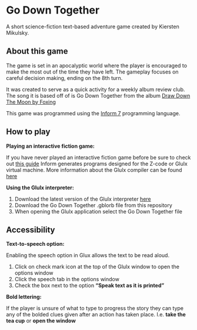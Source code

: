 # Go Down Together 
A short science-fiction text-based adventure game created by Kiersten Mikulsky. 

## About this game ##
 
The game is set in an apocalyptic world where the player is encouraged to make the most out of the time they have left. The gameplay focuses on careful decision making, ending on the 8th turn. 

It was created to serve as a quick activity for a weekly album review club. The song it is based off of is Go Down Together from the album [Draw Down The Moon by Foxing](https://en.wikipedia.org/wiki/Draw_Down_the_Moon_(Foxing_album))

This game was programmed using the [Inform 7](http://inform7.com/) programming language. 
 
## How to play ##

**Playing an interactive fiction game:**

If you have never played an interactive fiction game before be sure to check out [this guide](http://www.microheaven.com/IFGuide/step3.html)
Inform generates programs designed for the Z-code or Glulx virtual machine.
More information about the Glulx compiler can be found [here](http://www.davidkinder.co.uk/glulxe.html)

**Using the Glulx interpreter:** 
1. Download the latest version of the Glulx interpreter [here](https://www.ifarchive.org/indexes/if-archiveXprogrammingXglulxXinterpretersXglulxe.html)
2. Download the Go Down Together .gblorb file from this repository
3. When opening the Glulx application select the Go Down Together file 

## Accessibility ##

**Text-to-speech option:**

Enabling the speech option in Glux allows the text to be read aloud. 
1. Click on check mark icon at the top of the Glulx window to open the options window
2. Click the speech tab in the options window 
3. Check the box next to the option **“Speak text as it is printed”**

**Bold lettering:**

If the player is unsure of what to type to progress the story they can type any of the bolded clues given after an action has taken place. I.e. **take the tea cup** or **open the window**

